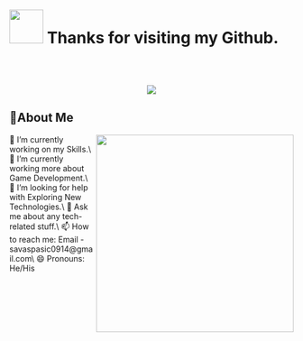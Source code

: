 # <img height="60" width="60" src="https://media.giphy.com/media/lP8xu5t2DLGG045H8F/giphy.gif" /> Thanks for visiting my Github.
<br />
<br />
<p align="center">
  <img src="https://readme-typing-svg.herokuapp.com/?lines=Senior%20Front-End%20developer;Web%20and%20Mobile%20Expert;4%2B%20years%20of%20rich%20experience;Always%20learning%20new%20technology&font=Pacifico&center=true&width=650&height=120&color=58a6ff&vCenter=true&size=45%22">
</p>

## 👀About Me
<img align="right" width="350" src="https://media.giphy.com/media/dWesBcTLavkZuG35MI/giphy.gif" />
🔭 I’m currently working on my Skills.\
🌱 I’m currently working more about Game Development.\
🤔 I’m looking for help with Exploring New Technologies.\
💬 Ask me about any tech-related stuff.\
📫 How to reach me: Email -savaspasic0914@gmail.com\
😄 Pronouns: He/His

